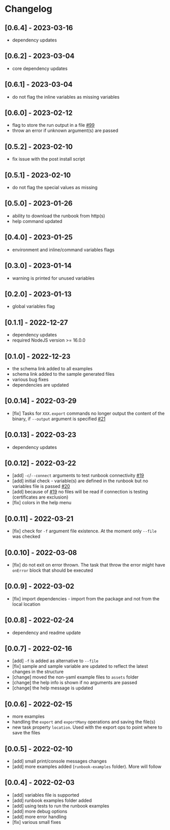 # Changelog

## [0.6.4] - 2023-03-16

- dependency updates

## [0.6.2] - 2023-03-04

- core dependency updates

## [0.6.1] - 2023-03-04

- do not flag the inline variables as missing variables

## [0.6.0] - 2023-02-12

- flag to store the run output in a file [#99](https://github.com/Informatiqal/automatiqal-cli/issues/99)
- throw an error if unknown argument(s) are passed

## [0.5.2] - 2023-02-10

- fix issue with the post install script

## [0.5.1] - 2023-02-10

- do not flag the special values as missing

## [0.5.0] - 2023-01-26

- ability to download the runbook from http(s)
- help command updated

## [0.4.0] - 2023-01-25

- environment and inline/command variables flags

## [0.3.0] - 2023-01-14

- warning is printed for unused variables

## [0.2.0] - 2023-01-13

- global variables flag

## [0.1.1] - 2022-12-27

- dependency updates
- required NodeJS version >= 16.0.0

## [0.1.0] - 2022-12-23

- the schema link added to all examples
- schema link added to the sample generated files
- various bug fixes
- dependencies are updated

## [0.0.14] - 2022-03-29

- [fix] Tasks for `XXX.export` commands no longer output the content of the binary, if `--output` argument is specified [#21](https://github.com/Informatiqal/automatiqal-cli/issues/21)

## [0.0.13] - 2022-03-23

- dependency updates

## [0.0.12] - 2022-03-22

- [add] `-c`/`--connect` arguments to test runbook connectivity [#19](https://github.com/Informatiqal/automatiqal-cli/issues/19)
- [add] initial check - variable(s) are defined in the runbook but no variables file is passed [#20](https://github.com/Informatiqal/automatiqal-cli/issues/20)
- [add] because of [#19](https://github.com/Informatiqal/automatiqal-cli/issues/19) no files will be read if connection is testing (certificates are exclusion)
- [fix] colors in the help menu

## [0.0.11] - 2022-03-21

- [fix] check for `-f` argument file existence. At the moment only `--file` was checked

## [0.0.10] - 2022-03-08

- [fix] do not exit on error thrown. The task that throw the error might have `onError` block that should be executed

## [0.0.9] - 2022-03-02

- [fix] import dependencies - import from the package and not from the local location

## [0.0.8] - 2022-02-24

- dependency and readme update

## [0.0.7] - 2022-02-16

- [add] `-f` is added as alternative to `--file`
- [fix] sample and sample variable are updated to reflect the latest changes in the structure
- [change] moved the non-yaml example files to `assets` folder
- [change] the help info is shown if no arguments are passed
- [change] the help message is updated

## [0.0.6] - 2022-02-15

- more examples
- handling the `export` and `exportMany` operations and saving the file(s)
- new task property `location`. Used with the export ops to point where to save the files

## [0.0.5] - 2022-02-10

- [add] small print/console messages changes
- [add] more examples added (`runbook-examples` folder). More will follow

## [0.0.4] - 2022-02-03

- [add] variables file is supported
- [add] runbook examples folder added
- [add] using tests to run the runbook examples
- [add] more debug options
- [add] more error handling
- [fix] various small fixes
